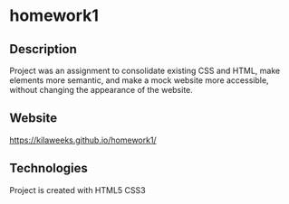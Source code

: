 # homework1


## Description

Project was an assignment to consolidate existing CSS and HTML, make elements more semantic, and make a mock website more accessible, without changing the appearance of the website. 

## Website

https://kilaweeks.github.io/homework1/

## Technologies

Project is created with 
HTML5
CSS3
